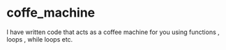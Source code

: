 # coffe_machine

I have written code that acts as a coffee machine for you using functions , loops , while loops etc. 
